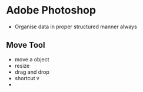 # Adobe Photoshop

* Organise data in proper structured manner always


## Move Tool
  * move a object
  * resize
  * drag and drop
  * shortcut ```V```
  *
  
